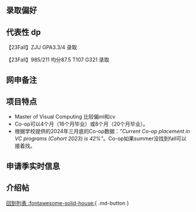 ## 录取偏好

## 代表性 dp

【23Fall】ZJU GPA3.3/4 录取

【23Fall】985/211 均分87.5 T107 G321 录取

## 网申备注

## 项目特点

- Master of Visual Computing 比较偏ml和cv
- Co-op可以4个月（16个月毕业）或8个月（20个月毕业）。
- 根据学校提供的2024年三月底的Co-op数据：_"Current Co-op placement in VC programs (Cohort 2023) is 42%"_。Co-op如果summer没找到fall可以接着找。
## 申请季实时信息

## 介绍帖

[回到列表 :fontawesome-solid-house:](grade.md){ .md-button }
